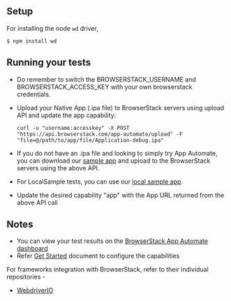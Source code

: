## Setup
For installing the node `wd` driver,

```
$ npm install wd
```

## Running your tests

- Do remember to switch the BROWSERSTACK_USERNAME and BROWSERSTACK_ACCESS_KEY with your own browserstack credentials.
- Upload your Native App (.ipa file) to BrowserStack servers using upload API and update the app capability:

  ```
  curl -u "username:accesskey" -X POST "https://api.browserstack.com/app-automate/upload" -F "file=@/path/to/app/file/Application-debug.ipa"
  ```

- If you do not have an .ipa file and looking to simply try App Automate, you can download our [sample app](https://www.browserstack.com/app-automate/sample-apps/ios/BStackSampleApp.ipa) and upload to the BrowserStack servers using the above API.
- For LocalSample tests, you can use our [local sample app](https://www.browserstack.com/app-automate/sample-apps/ios/LocalSample.ipa).
- Update the desired capability "app" with the App URL returned from the above API call

## Notes
* You can view your test results on the [BrowserStack App Automate dashboard](https://www.browserstack.com/app-automate)
* Refer [Get Started](https://www.browserstack.com/app-automate/appium-node) document to configure the capabilities

For frameworks integration with BrowserStack, refer to their individual repositories -

- [WebdriverIO](https://github.com/browserstack/webdriverio-appium-app-browserstack)
